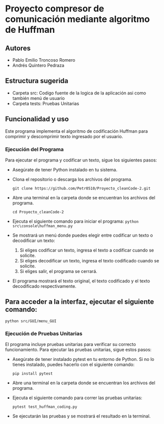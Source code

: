 # Proyecto compresor de comunicación mediante algoritmo de Huffman

## Autores

- Pablo Emilio Troncoso Romero
- Andrés Quintero Pedraza

## Estructura sugerida

- Carpeta src: Codigo fuente de la logica de la aplicación asi como también menú de    usuario
- Carpeta tests: Pruebas Unitarias 

## Funcionalidad y uso

Este programa implementa el algoritmo de codificación Huffman para comprimir y descomprimir texto ingresado por el usuario.

### Ejecución del Programa

Para ejecutar el programa y codificar un texto, sigue los siguientes pasos:

- Asegúrate de tener Python instalado en tu sistema.

- Clona el repositorio o descarga los archivos del programa.

    `git clone https://github.com/Petr0510/Proyecto_cleanCode-2.git`

- Abre una terminal en la carpeta donde se encuentran los archivos del programa.

    `cd Proyecto_cleanCode-2`

- Ejecuta el siguiente comando para iniciar el programa: 
    `python src\console\huffman_menu.py`

- Se mostrará un menú donde puedes elegir entre codificar un texto o decodificar un texto:

    1. Si eliges codificar un texto, ingresa el texto a codificar cuando se solicite.
    2. Si eliges decodificar un texto, ingresa el texto codificado cuando se solicite.
    3. Si eliges salir, el programa se cerrará.

- El programa mostrará el texto original, el texto codificado y el texto decodificado respectivamente.

## Para acceder a la interfaz, ejecutar el siguiente comando:

`python src/GUI/menu_GUI`

### Ejecución de Pruebas Unitarias
El programa incluye pruebas unitarias para verificar su correcto funcionamiento. Para ejecutar las pruebas unitarias, sigue estos pasos:

- Asegúrate de tener instalado pytest en tu entorno de Python. Si no lo tienes instalado, puedes hacerlo con el siguiente comando:

    `pip install pytest`

- Abre una terminal en la carpeta donde se encuentran los archivos del programa.
- Ejecuta el siguiente comando para correr las pruebas unitarias:

    `pytest test_huffman_coding.py`

- Se ejecutarán las pruebas y se mostrará el resultado en la terminal.






